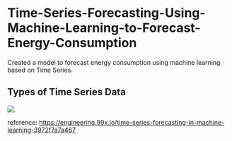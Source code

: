 # Time-Series-Forecasting-Using-Machine-Learning-to-Forecast-Energy-Consumption

Created a model to forecast energy consumption using machine learning based on Time Series.


## Types of Time Series Data

![](https://miro.medium.com/max/1400/1*V_RKPeIxCB9CS_2SsLyKXw.jpeg)

reference: https://engineering.99x.io/time-series-forecasting-in-machine-learning-3972f7a7a467
